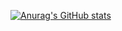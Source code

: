 
[![Anurag's GitHub stats](https://github-readme-stats.vercel.app/api?username=PrometheusModding)](https://github.com/anuraghazra/github-readme-stats&bg_color=161320&text_color=D9E0EE&icon_color=DDB6F2&title_color=96CDFB)
